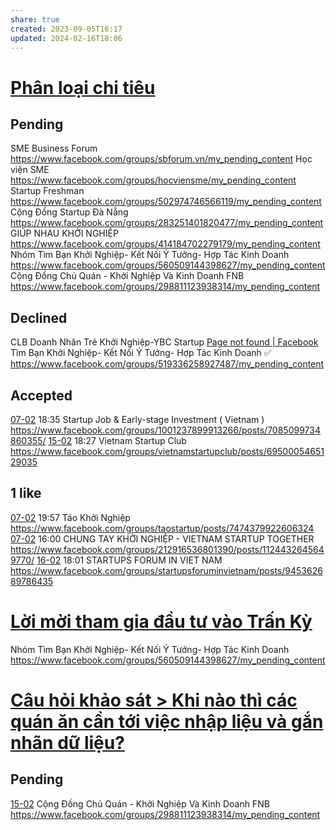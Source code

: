 ```yaml
---
share: true
created: 2023-09-05T16:17
updated: 2024-02-16T18:06
---
```

# [Phân loại chi tiêu](Ph%C3%A2n%20lo%E1%BA%A1i%20chi%20ti%C3%AAu.md)
## Pending
SME Business Forum https://www.facebook.com/groups/sbforum.vn/my_pending_content
Học viện SME https://www.facebook.com/groups/hocviensme/my_pending_content
Startup Freshman https://www.facebook.com/groups/502974746566119/my_pending_content
Cộng Đồng Startup Đà Nẵng https://www.facebook.com/groups/283251401820477/my_pending_content
GIÚP NHAU KHỞI NGHIỆP https://www.facebook.com/groups/414184702279179/my_pending_content
Nhóm Tìm Bạn Khởi Nghiệp- Kết Nối Ý Tưởng- Hợp Tác Kinh Doanh https://www.facebook.com/groups/560509144398627/my_pending_content
Cộng Đồng Chủ Quán - Khởi Nghiệp Và Kinh Doanh FNB https://www.facebook.com/groups/298811123938314/my_pending_content

## Declined
CLB Doanh Nhân Trẻ Khởi Nghiệp-YBC Startup [Page not found | Facebook](https://www.facebook.com/groups/854111068514353/my_declined_content)
Tìm Bạn Khởi Nghiệp- Kết Nối Ý Tưởng- Hợp Tác Kinh Doanh ✅ https://www.facebook.com/groups/519336258927487/my_pending_content

## Accepted
[07-02](07-02.md) 18:35 Startup Job & Early-stage Investment ( Vietnam ) https://www.facebook.com/groups/1001237899913266/posts/7085099734860355/
[15-02](15-02.md) 18:27 Vietnam Startup Club https://www.facebook.com/groups/vietnamstartupclub/posts/6950005465129035

## 1 like
[07-02](07-02.md) 19:57 Táo Khởi Nghiệp https://www.facebook.com/groups/taostartup/posts/7474379922606324
[07-02](07-02.md) 16:00 CHUNG TAY KHỞI NGHIỆP - VIETNAM STARTUP TOGETHER https://www.facebook.com/groups/212916536801390/posts/1124432645649770/
[16-02](16-02.md) 18:01 STARTUPS FORUM IN VIET NAM https://www.facebook.com/groups/startupsforuminvietnam/posts/945362689786435

# [Lời mời tham gia đầu tư vào Trấn Kỳ](L%E1%BB%9Di%20m%E1%BB%9Di%20tham%20gia%20%C4%91%E1%BA%A7u%20t%C6%B0%20v%C3%A0o%20Tr%E1%BA%A5n%20K%E1%BB%B3.md) 
Nhóm Tìm Bạn Khởi Nghiệp- Kết Nối Ý Tưởng- Hợp Tác Kinh Doanh https://www.facebook.com/groups/560509144398627/my_pending_content

# [Câu hỏi khảo sát > Khi nào thì các quán ăn cần tới việc nhập liệu và gắn nhãn dữ liệu?](C%C3%A2u%20h%E1%BB%8Fi%20kh%E1%BA%A3o%20s%C3%A1t.md#Khi%20nào%20thì%20các%20quán%20ăn%20cần%20tới%20việc%20nhập%20liệu%20và%20gắn%20nhãn%20dữ%20liệu?)
## Pending
[15-02](15-02.md) Cộng Đồng Chủ Quán - Khởi Nghiệp Và Kinh Doanh FNB https://www.facebook.com/groups/298811123938314/my_pending_content